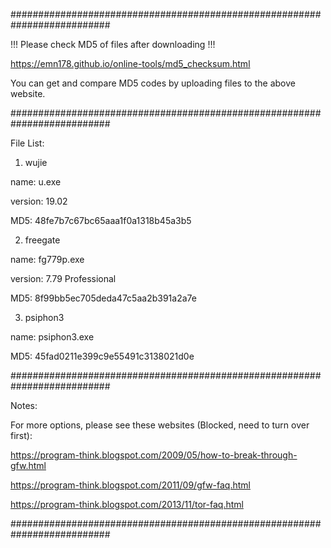 ##########################################################################

!!! Please check MD5 of files after downloading !!!


https://emn178.github.io/online-tools/md5_checksum.html

You can get and compare MD5 codes by uploading files to the above website.


##########################################################################

File List:


1. wujie

name: u.exe

version: 19.02

MD5: 48fe7b7c67bc65aaa1f0a1318b45a3b5

2. freegate

name: fg779p.exe

version: 7.79 Professional

MD5: 8f99bb5ec705deda47c5aa2b391a2a7e

3. psiphon3

name: psiphon3.exe

MD5: 45fad0211e399c9e55491c3138021d0e



##########################################################################

Notes:

For more options, please see these websites (Blocked, need to turn over first):


https://program-think.blogspot.com/2009/05/how-to-break-through-gfw.html

https://program-think.blogspot.com/2011/09/gfw-faq.html

https://program-think.blogspot.com/2013/11/tor-faq.html

##########################################################################
